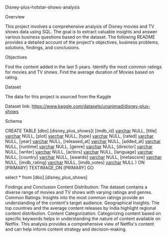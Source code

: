  Disney-plus-hotstar-shows-analysis

 Overview

 This project involves a comprehensive analysis of Disney movies and TV shows data using SQL. The goal is to extract valuable insights and answer various business questions based on the 
 dataset. The following README provides a detailed account of the project's objectives, business problems, solutions, findings, and conclusions.

Objectives

Find the content added in the last 5 years.
Identify the most common ratings for movies and TV shows.
Find the average duration of Movies based on rating.

Dataset

The data for this project is sourced from the Kaggle

Dataset link: https://www.kaggle.com/datasets/unanimad/disney-plus-shows

Schema

CREATE TABLE [dbo].[disney_plus_shows](
	[imdb_id] [varchar](max) NULL,
	[title] [varchar](max) NULL,
	[plot] [varchar](max) NULL,
	[type] [varchar](max) NULL,
	[rated] [varchar](max) NULL,
	[year] [varchar](max) NULL,
	[released_at] [varchar](max) NULL,
	[added_at] [varchar](max) NULL,
	[runtime] [varchar](max) NULL,
	[genre] [varchar](max) NULL,
	[director] [varchar](max) NULL,
	[writer] [varchar](max) NULL,
	[actors] [varchar](max) NULL,
	[language] [varchar](max) NULL,
	[country] [varchar](max) NULL,
	[awards] [varchar](max) NULL,
	[metascore] [varchar](max) NULL,
	[imdb_rating] [varchar](max) NULL,
	[imdb_votes] [varchar](max) NULL
) ON [PRIMARY] TEXTIMAGE_ON [PRIMARY]
GO

select * from [dbo].[disney_plus_shows]

Findings and Conclusion
Content Distribution: The dataset contains a diverse range of movies and TV shows with varying ratings and genres.
Common Ratings: Insights into the most common ratings provide an understanding of the content's target audience.
Geographical Insights: The top countries and the average content releases by India highlight regional content distribution.
Content Categorization: Categorizing content based on specific keywords helps in understanding the nature of content available on Netflix.
This analysis provides a comprehensive view of Netflix's content and can help inform content strategy and decision-making.

